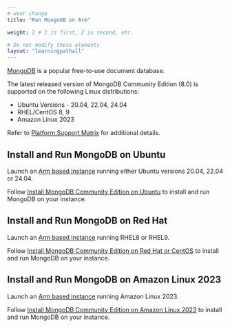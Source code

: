 ```yaml
---
# User change
title: "Run MongoDB on Arm"

weight: 2 # 1 is first, 2 is second, etc.

# Do not modify these elements
layout: "learningpathall"
---
```

[MongoDB](https://www.mongodb.com/) is a popular free-to-use document database.

The latest released version of MongoDB Community Edition (8.0) is supported on the following Linux distributions:

* Ubuntu Versions - 20.04, 22.04, 24.04
* RHEL/CentOS 8, 9
* Amazon Linux 2023

Refer to [Platform Support Matrix](https://www.mongodb.com/docs/manual/administration/production-notes/#platform-support-matrix) for additional details.

## Install and Run MongoDB on Ubuntu

Launch an [Arm based instance](/learning-paths/servers-and-cloud-computing/csp/) running either Ubuntu versions 20.04, 22.04 or 24.04.

Follow [Install MongoDB Community Edition on Ubuntu](https://www.mongodb.com/docs/manual/tutorial/install-mongodb-on-ubuntu/) to install and run MongoDB on your instance.

## Install and Run MongoDB on Red Hat

Launch an [Arm based instance](/learning-paths/servers-and-cloud-computing/csp/) running RHEL8 or RHEL9.

Follow [Install MongoDB Community Edition on Red Hat or CentOS](https://www.mongodb.com/docs/manual/tutorial/install-mongodb-on-red-hat/) to install and run MongoDB on your instance.

## Install and Run MongoDB on Amazon Linux 2023

Launch an [Arm based instance](/learning-paths/servers-and-cloud-computing/csp/) running Amazon Linux 2023.

Follow [Install MongoDB Community Edition on Amazon Linux 2023](https://www.mongodb.com/docs/manual/tutorial/install-mongodb-on-amazon/) to install and run MongoDB on your instance.
